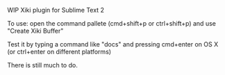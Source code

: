 WIP Xiki plugin for Sublime Text 2

To use: open the command pallete (cmd+shift+p or ctrl+shift+p) and use "Create Xiki Buffer"

Test it by typing a command like "docs" and pressing cmd+enter on OS X (or ctrl+enter on different platforms)

There is still much to do.
